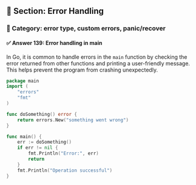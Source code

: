 ## 📘 Section: Error Handling  
### 🔹 Category: error type, custom errors, panic/recover  
#### ✅ Answer 139: Error handling in main

In Go, it is common to handle errors in the `main` function by checking the error returned from other functions and printing a user-friendly message. This helps prevent the program from crashing unexpectedly.

```go
package main
import (
    "errors"
    "fmt"
)

func doSomething() error {
    return errors.New("something went wrong")
}

func main() {
    err := doSomething()
    if err != nil {
        fmt.Println("Error:", err)
        return
    }
    fmt.Println("Operation successful")
}
```
